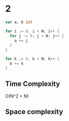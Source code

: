 # 2

```go
var a, b int

for i := 0; i < N; i++ {
  for j := 0; j < N; j++ {
    a += j
  }
}

for k := 0; k < N; k++ {
  b += k
}
```

## Time Complexity

O(N^2 + N)
## Space complexity

